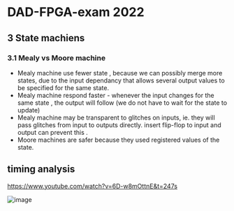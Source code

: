 # DAD-FPGA-exam 2022

## 3 State machiens 

### 3.1 Mealy vs Moore machine 
- Mealy machine use fewer state , because we can possibly merge more states, due to the input dependancy that allows several output values to be specified for the same state.
- Mealy machine respond faster - whenever the input changes for the same state , the output will follow (we do not have to wait for the state to update)
- Mealy machine may be transparent to glitches on inputs, ie. they will pass glitches from input to outputs directly.
insert flip-flop to input and output can prevent this .
- Moore machines are safer because they used registered values of the state.

## timing analysis 

https://www.youtube.com/watch?v=6D-w8mOttnE&t=247s

![image](https://user-images.githubusercontent.com/121833181/211170484-9b3c0a32-aa80-4012-bc60-713b10ccde04.png)
